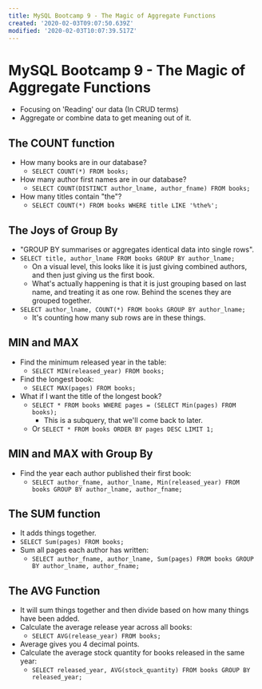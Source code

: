 ```yaml
---
title: MySQL Bootcamp 9 - The Magic of Aggregate Functions
created: '2020-02-03T09:07:50.639Z'
modified: '2020-02-03T10:07:39.517Z'
---
```


# MySQL Bootcamp 9 - The Magic of Aggregate Functions

* Focusing on 'Reading' our data (In CRUD terms)
* Aggregate or combine data to get meaning out of it.

## The COUNT function

* How many books are in our database?
  * `SELECT COUNT(*) FROM books;`
* How many author first names are in our database?
  * `SELECT COUNT(DISTINCT author_lname, author_fname) FROM books;`
* How many titles contain "the"?
  * `SELECT COUNT(*) FROM books WHERE title LIKE '%the%';`

## The Joys of Group By

* "GROUP BY summarises or aggregates identical data into single rows".
* `SELECT title, author_lname FROM books GROUP BY author_lname;`
  * On a visual level, this looks like it is just giving combined authors, and then just giving us the first book.
  * What's actually happening is that it is just grouping based on last name, and treating it as one row. Behind the scenes they are grouped together.
* `SELECT author_lname, COUNT(*) FROM books GROUP BY author_lname;`
  * It's counting how many sub rows are in these things.

## MIN and MAX

* Find the minimum released year in the table:
  * `SELECT MIN(released_year) FROM books;`
* Find the longest book:
  * `SELECT MAX(pages) FROM books;`
* What if I want the title of the longest book?
  * `SELECT * FROM books WHERE pages = (SELECT Min(pages) FROM books);`
    * This is a subquery, that we'll come back to later.
  * Or `SELECT * FROM books ORDER BY pages DESC LIMIT 1;`

## MIN and MAX with Group By

* Find the year each author published their first book:
  * `SELECT author_fname, author_lname, Min(released_year) FROM books GROUP BY author_lname, author_fname;`

## The SUM function

* It adds things together.
* `SELECT Sum(pages) FROM books;`
* Sum all pages each author has written:
  * `SELECT author_fname, author_lname, Sum(pages) FROM books GROUP BY author_lname, author_fname;`

## The AVG Function

* It will sum things together and then divide based on how many things have been added.
* Calculate the average release year across all books:
  * `SELECT AVG(release_year) FROM books;`
* Average gives you 4 decimal points.
* Calculate the average stock quantity for books released in the same year:
  * `SELECT released_year, AVG(stock_quantity) FROM books GROUP BY released_year;`



